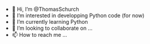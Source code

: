 - 👋 Hi, I’m @ThomasSchurch
- 👀 I’m interested in developping Python code (for now)
- 🌱 I’m currently learning Python
- 💞️ I’m looking to collaborate on ...
- 📫 How to reach me ...

<!---
ThomasSchurch/ThomasSchurch is a ✨ special ✨ repository because its `README.md` (this file) appears on your GitHub profile.
You can click the Preview link to take a look at your changes.
--->
